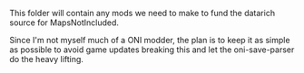 This folder will contain any mods we need to make to fund the datarich source for MapsNotIncluded.

Since I'm not myself much of a ONI modder, the plan is to keep it as simple as possible to avoid game updates breaking this and let the oni-save-parser do the heavy lifting.

